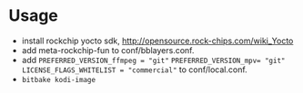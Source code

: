 # Usage

* install rockchip yocto sdk, http://opensource.rock-chips.com/wiki_Yocto
* add meta-rockchip-fun to conf/bblayers.conf.
* add `PREFERRED_VERSION_ffmpeg = "git"` `PREFERRED_VERSION_mpv= "git"`  `LICENSE_FLAGS_WHITELIST = "commercial"` to conf/local.conf.
* `bitbake kodi-image`

